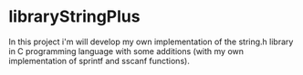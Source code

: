 # libraryStringPlus
In this project i'm will develop my own implementation of the string.h library in C programming language with some additions (with my own implementation of sprintf and sscanf functions).
